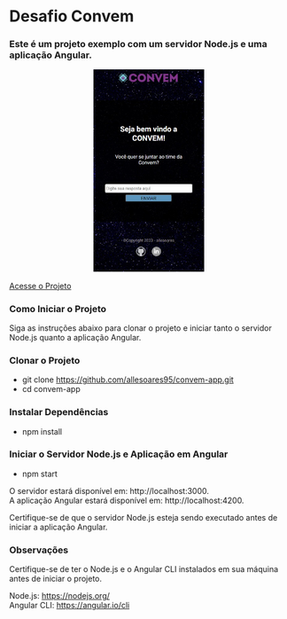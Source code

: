 # Desafio Convem

### Este é um projeto exemplo com um servidor Node.js e uma aplicação Angular.

<div align="center">
<img src="./src/assets/project.jpg" width="200">
</div>

[Acesse o Projeto](https://convem-app.vercel.app/)


### Como Iniciar o Projeto
Siga as instruções abaixo para clonar o projeto e iniciar tanto o servidor Node.js quanto a aplicação Angular.

### Clonar o Projeto
* git clone https://github.com/allesoares95/convem-app.git
* cd convem-app

### Instalar Dependências 
* npm install
### Iniciar o Servidor Node.js e Aplicação em Angular
* npm start

O servidor estará disponível em: http://localhost:3000.<br>
A aplicação Angular estará disponível em: http://localhost:4200.

Certifique-se de que o servidor Node.js esteja sendo executado antes de iniciar a aplicação Angular.

### Observações
Certifique-se de ter o Node.js e o Angular CLI instalados em sua máquina antes de iniciar o projeto.

Node.js: https://nodejs.org/<br>
Angular CLI: https://angular.io/cli
